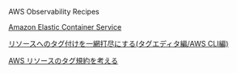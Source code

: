 AWS Observability Recipes  

[Amazon Elastic Container Service](https://aws-observability.github.io/aws-o11y-recipes/ecs/)

[リソースへのタグ付けを一網打尽にする(タグエディタ編/AWS CLI編)](https://dev.classmethod.jp/articles/tagging-resources-easily-using-tag-editor-and-aws-cli/)

[AWS リソースのタグ規約を考える](https://qiita.com/hidekatsu-izuno/items/c1c0ce0b56a822c25e5e)

